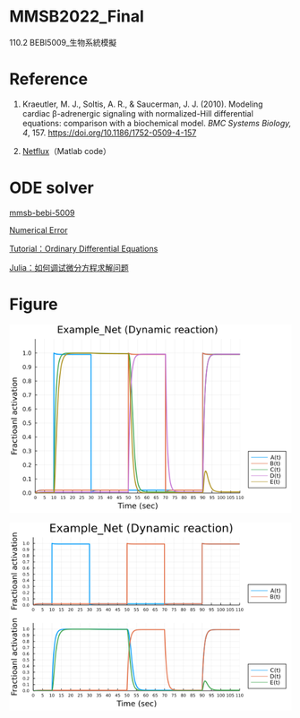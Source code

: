 # MMSB2022_Final
110.2 BEBI5009_生物系統模擬

# Reference

1. Kraeutler, M. J., Soltis, A. R., & Saucerman, J. J. (2010). Modeling cardiac β-adrenergic signaling with normalized-Hill differential equations: comparison with a biochemical model. _BMC Systems Biology, 4_, 157. https://doi.org/10.1186/1752-0509-4-157

2. [Netflux](https://github.com/saucermanlab/Netflux)（Matlab code）


# ODE solver

[mmsb-bebi-5009](https://ntumitolab.github.io/mmsb-bebi-5009/mmsb/ch03.html)


[Numerical Error](https://diffeq.sciml.ai/stable/basics/faq/#What-does-tolerance-mean-and-how-much-error-should-I-expect)


[Tutorial：Ordinary Differential Equations](https://diffeq.sciml.ai/dev/tutorials/ode_example/#Defining-Parameterized-Functions)


[Julia：如何调试微分方程求解问题](https://blog.csdn.net/weixin_39679367/article/details/120641325?ops_request_misc=&request_id=&biz_id=102&utm_term=julia%20callback&utm_medium=distribute.pc_search_result.none-task-blog-2~all~sobaiduweb~default-0-120641325.142^v14^control,157^v14^control&spm=1018.2226.3001.4187)


# Figure

![example_net_all_together.png](./PNG/ref_paper_Figure1/example_net_all_together.png)

![example_net_split_AB_CDE.png](./PNG/ref_paper_Figure1/example_net_AB_CDE.png)
